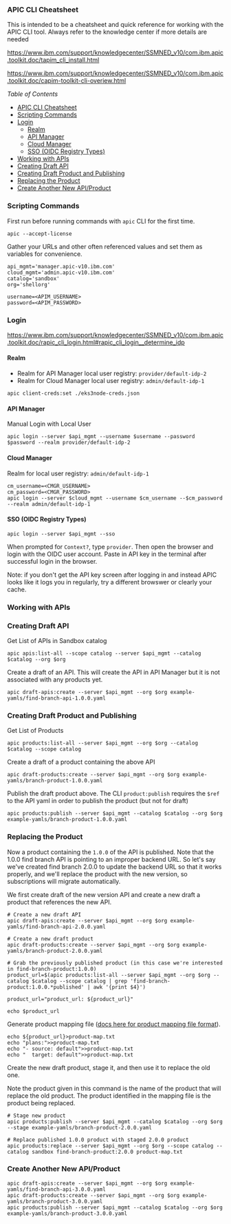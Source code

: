### APIC CLI Cheatsheet

This is intended to be a cheatsheet and quick reference for working with the APIC CLI tool. Always refer to the knowledge center if more details are needed 

https://www.ibm.com/support/knowledgecenter/SSMNED_v10/com.ibm.apic.toolkit.doc/tapim_cli_install.html

https://www.ibm.com/support/knowledgecenter/SSMNED_v10/com.ibm.apic.toolkit.doc/capim-toolkit-cli-overiew.html

*Table of Contents*
- [APIC CLI Cheatsheet](#apic-cli-cheatsheet)
- [Scripting Commands](#scripting-commands)
- [Login](#login)
  - [Realm](#realm)
  - [API Manager](#api-manager)
  - [Cloud Manager](#cloud-manager)
  - [SSO (OIDC Registry Types)](#sso-oidc-registry-types)
- [Working with APIs](#working-with-apis)
- [Creating Draft API](#creating-draft-api)
- [Creating Draft Product and Publishing](#creating-draft-product-and-publishing)
- [Replacing the Product](#replacing-the-product)
- [Create Another New API/Product](#create-another-new-apiproduct)


### Scripting Commands
First run before running commands with `apic` CLI for the first time.

```
apic --accept-license
```

Gather your URLs and other often referenced values and set them as variables for convenience.
```
api_mgmt='manager.apic-v10.ibm.com'
cloud_mgmt='admin.apic-v10.ibm.com'
catalog='sandbox'
org='shellorg'

username=<APIM_USERNAME>
password=<APIM_PASSWORD>
```


### Login

https://www.ibm.com/support/knowledgecenter/SSMNED_v10/com.ibm.apic.toolkit.doc/rapic_cli_login.html#rapic_cli_login__determine_idp

#### Realm
* Realm for API Manager local user registry: `provider/default-idp-2`
* Realm for Cloud Manager local user registry: `admin/default-idp-1`

`apic client-creds:set ./eks3node-creds.json`

#### API Manager

Manual Login with Local User

`apic login --server $api_mgmt --username $username --password $password --realm provider/default-idp-2`


#### Cloud Manager

Realm for local user registry: `admin/default-idp-1`

```
cm_username=<CMGR_USERNAME>
cm_password=<CMGR_PASSWORD>
apic login --server $cloud_mgmt --username $cm_username --$cm_password --realm admin/default-idp-1
```

#### SSO (OIDC Registry Types)

```
apic login --server $api_mgmt --sso
```
When prompted for `Context?`, type `provider`. Then open the browser and login with the OIDC user account. Paste in API key in the terminal after successful login in the browser.

Note: if you don't get the API key screen after logging in and instead APIC looks like it logs you in regularly, try a different browswer or clearly your cache.

### Working with APIs

### Creating Draft API

Get List of APIs in Sandbox catalog

`apic apis:list-all --scope catalog --server $api_mgmt --catalog $catalog --org $org`


Create a draft of an API. This will create the API in API Manager but it is not associated with any products yet.

```
apic draft-apis:create --server $api_mgmt --org $org example-yamls/find-branch-api-1.0.0.yaml
```

### Creating Draft Product and Publishing
Get List of Products

```
apic products:list-all --server $api_mgmt --org $org --catalog $catalog --scope catalog
```


Create a draft of a product containing the above API

```
apic draft-products:create --server $api_mgmt --org $org example-yamls/branch-product-1.0.0.yaml
```


Publish the draft product above. The CLI `product:publish` requires the `$ref` to the API yaml in order
to publish the product (but not for draft)

```
apic products:publish --server $api_mgmt --catalog $catalog --org $org example-yamls/branch-product-1.0.0.yaml
```


### Replacing the Product

Now a product containing the `1.0.0` of the API is published. Note that the 1.0.0 find branch API is pointing to an improper backend URL. So let's say we've created find branch 2.0.0 to update the backend URL so that it works properly, and we'll replace the product with the new version, so subscriptions will migrate automatically.


We first create draft of the new version API and create a new draft a product that references the new API.

```
# Create a new draft API
apic draft-apis:create --server $api_mgmt --org $org example-yamls/find-branch-api-2.0.0.yaml

# Create a new draft product
apic draft-products:create --server $api_mgmt --org $org example-yamls/branch-product-2.0.0.yaml
```

```
# Grab the previously published product (in this case we're interested in find-branch-product:1.0.0)
product_url=$(apic products:list-all --server $api_mgmt --org $org --catalog $catalog --scope catalog | grep 'find-branch-product:1.0.0.*published' | awk '{print $4}')

product_url="product_url: ${product_url}"

echo $product_url
```

Generate product mapping file ([docs here for product mapping file format](https://www.ibm.com/support/knowledgecenter/en/SSMNED_v10/com.ibm.apic.toolkit.doc/capim-toolkit-cli-manage-products.html)).

```
echo ${product_url}>product-map.txt
echo "plans:">>product-map.txt
echo "- source: default">>product-map.txt
echo "  target: default">>product-map.txt
```

Create the new draft product, stage it, and then use it to replace the old one. 

Note the product given in this command is the name of the product that will replace the old product. The product identified in the mapping file is the product being replaced.

```
# Stage new product
apic products:publish --server $api_mgmt --catalog $catalog --org $org --stage example-yamls/branch-product-2.0.0.yaml

# Replace published 1.0.0 product with staged 2.0.0 product
apic products:replace --server $api_mgmt --org $org --scope catalog --catalog sandbox find-branch-product:2.0.0 product-map.txt
```


### Create Another New API/Product

```
apic draft-apis:create --server $api_mgmt --org $org example-yamls/find-branch-api-3.0.0.yaml
apic draft-products:create --server $api_mgmt --org $org example-yamls/branch-product-3.0.0.yaml
apic products:publish --server $api_mgmt --catalog $catalog --org $org example-yamls/branch-product-3.0.0.yaml
```

<!--
TODO 
- add a product 3.0 as separate product, without replacing the 2.0.0 product
-->
